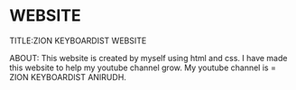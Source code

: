 # WEBSITE
TITLE:ZION KEYBOARDIST WEBSITE

ABOUT: This website is created by myself using html and css. I have made this website to help my youtube channel grow.
My youtube channel is = ZION KEYBOARDIST ANIRUDH.
